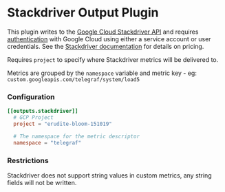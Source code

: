 # Stackdriver Output Plugin

This plugin writes to the [Google Cloud Stackdriver API](https://cloud.google.com/monitoring/api/v3/)
and requires [authentication](https://cloud.google.com/docs/authentication/getting-started) with Google Cloud using either a service account or user credentials. See the [Stackdriver documentation](https://cloud.google.com/stackdriver/pricing#stackdriver_monitoring_services) for details on pricing.

Requires `project` to specify where Stackdriver metrics will be delivered to.

Metrics are grouped by the `namespace` variable and metric key - eg: `custom.googleapis.com/telegraf/system/load5`

### Configuration

```toml
[[outputs.stackdriver]]
  # GCP Project
  project = "erudite-bloom-151019"

  # The namespace for the metric descriptor
  namespace = "telegraf"
```

### Restrictions

Stackdriver does not support string values in custom metrics, any string
fields will not be written.
